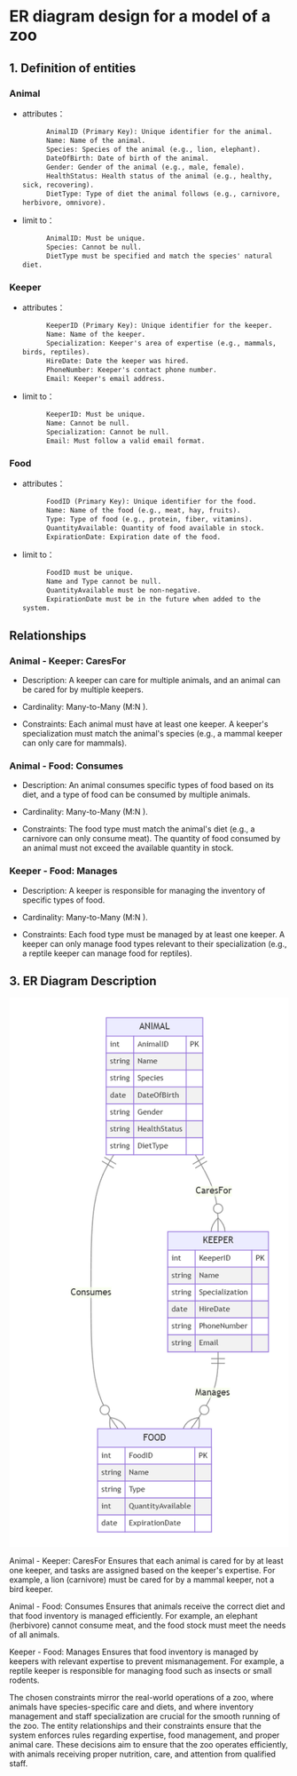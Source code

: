 # ER diagram design for a model of a zoo

## 1. Definition of entities ##

### Animal ###
- attributes：

            AnimalID (Primary Key): Unique identifier for the animal.
            Name: Name of the animal.
            Species: Species of the animal (e.g., lion, elephant).
            DateOfBirth: Date of birth of the animal.
            Gender: Gender of the animal (e.g., male, female).
            HealthStatus: Health status of the animal (e.g., healthy, sick, recovering).
            DietType: Type of diet the animal follows (e.g., carnivore, herbivore, omnivore).
- limit to：
  
            AnimalID: Must be unique.  
            Species: Cannot be null.
            DietType must be specified and match the species' natural diet.

### Keeper ###
- attributes：

            KeeperID (Primary Key): Unique identifier for the keeper.
            Name: Name of the keeper.
            Specialization: Keeper's area of expertise (e.g., mammals, birds, reptiles).
            HireDate: Date the keeper was hired.
            PhoneNumber: Keeper's contact phone number.
            Email: Keeper's email address.

- limit to：

            KeeperID: Must be unique.
            Name: Cannot be null.
            Specialization: Cannot be null.
            Email: Must follow a valid email format.

### Food ###

- attributes：

            FoodID (Primary Key): Unique identifier for the food.
            Name: Name of the food (e.g., meat, hay, fruits).
            Type: Type of food (e.g., protein, fiber, vitamins).
            QuantityAvailable: Quantity of food available in stock.
            ExpirationDate: Expiration date of the food.

- limit to：

            FoodID must be unique.
            Name and Type cannot be null.
            QuantityAvailable must be non-negative.
            ExpirationDate must be in the future when added to the system.

## Relationships ##

### Animal - Keeper: CaresFor
- Description: A keeper can care for multiple animals, and an animal can be cared for by multiple keepers.

- Cardinality: Many-to-Many (M:N ).

- Constraints:
Each animal must have at least one keeper.
A keeper's specialization must match the animal's species (e.g., a mammal keeper can only care for mammals).

### Animal - Food: Consumes
- Description: An animal consumes specific types of food based on its diet, and a type of food can be consumed by multiple animals.

- Cardinality: Many-to-Many (M:N ).

- Constraints:
The food type must match the animal's diet (e.g., a carnivore can only consume meat).
The quantity of food consumed by an animal must not exceed the available quantity in stock.

### Keeper - Food: Manages
- Description: A keeper is responsible for managing the inventory of specific types of food.

- Cardinality: Many-to-Many (M:N ).

- Constraints:
Each food type must be managed by at least one keeper.
A keeper can only manage food types relevant to their specialization (e.g., a reptile keeper can manage food for reptiles).

## 3. ER Diagram Description
![img.png](data/img.png)

Animal - Keeper: CaresFor
Ensures that each animal is cared for by at least one keeper, and tasks are assigned based on the keeper's expertise. For example, a lion (carnivore) must be cared for by a mammal keeper, not a bird keeper.

Animal - Food: Consumes
Ensures that animals receive the correct diet and that food inventory is managed efficiently. For example, an elephant (herbivore) cannot consume meat, and the food stock must meet the needs of all animals.

Keeper - Food: Manages
Ensures that food inventory is managed by keepers with relevant expertise to prevent mismanagement. For example, a reptile keeper is responsible for managing food such as insects or small rodents.

The chosen constraints mirror the real-world operations of a zoo, where animals have species-specific care and diets, and where inventory management and staff specialization are crucial for the smooth running of the zoo. The entity relationships and their constraints ensure that the system enforces rules regarding expertise, food management, and proper animal care. These decisions aim to ensure that the zoo operates efficiently, with animals receiving proper nutrition, care, and attention from qualified staff.